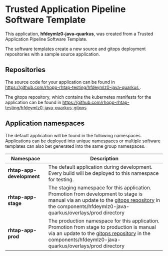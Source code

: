 # Trusted Application Pipeline Software Template

This application, **hfdeymlz0-java-quarkus**, was created from a Trusted Application Pipeline Software Template.

The software templates create a new source and gitops deployment repositories with a sample source application. 

## Repositories

The source code for your application can be found in [https://github.com/rhopp-rhtap-testing/hfdeymlz0-java-quarkus ](https://github.com/rhopp-rhtap-testing/hfdeymlz0-java-quarkus ).
 
The gitops repository, which contains the kubernetes manifests for the application can be found in 
[https://github.com/rhopp-rhtap-testing/hfdeymlz0-java-quarkus-gitops ](https://github.com/rhopp-rhtap-testing/hfdeymlz0-java-quarkus-gitops ) 

## Application namespaces 

The default application will be found in the following namespaces. Applications can be deployed into unique namespaces or multiple software templates can also bet generated into the same group namespaces.  

|  Namespace   |  Description   |  
| -------- | -------- |   
| **rhtap-app-development** | The default application during development. Every build will be deployed to this namespace for testing. | 
| **rhtap-app-stage** | The staging namespace for this application. Promotion from development to stage is manual via an update to the [gitops repository](https://github.com/rhopp-rhtap-testing/hfdeymlz0-java-quarkus-gitops ) in the components/hfdeymlz0-java-quarkus/overlays/prod directory |  
| **rhtap-app-prod** | The production namespace for this application. Promotion from stage to production is manual via an update to the [gitops repository](https://github.com/rhopp-rhtap-testing/hfdeymlz0-java-quarkus-gitops ) in the components/hfdeymlz0-java-quarkus/overlays/prod directory | 
